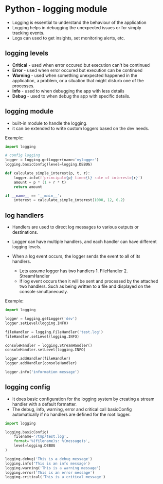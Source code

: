 # Python - logging module

* Logging is essential to understand the behaviour of the application
* Logging helps in debugging the unexpected issues or for simply tracking events.
* Logs can used to get insights, set monitoring alerts, etc.


## logging levels

* **Critical** - used when error occured but execution can't be continued
* **Error** - used when error occured but execution can be continued
* **Warning** - used when something unexpected happened in the application, a problem, or a situation that might disturb one of the processes.
* **Info** - used to when debugging the app with less details
* **Debug** - used to when debug the app with specific details.

## logging module

* built-in module to handle the logging.
* it can be extended to write custom loggers based on the dev needs.

Example:

```python
import logging

# config logging
logger = logging.getLogger(name='mylogger')
logging.basicConfig(level=logging.DEBUG)

def calculate_simple_interest(p, t, r):
    logger.info(f'principal={p} time={t} rate of interest={r}')
    amount = p * (1 + r * t)
    return amount

if __name__ == '__main__':
    interest = calculate_simple_interest(1000, 12, 0.2)
```

## log handlers

* Handlers are used to direct log messages to various outputs or destinations.
* Logger can have multiple handlers, and each handler can have different logging levels.
* When a log event occurs, the logger sends the event to all of its handlers.

    * Lets assume logger has two handlers 1. FileHandler 2. StreamHandler
    * If log event occurs then it will be sent and processed by the attached two handlers. Such as being written to a file and displayed on the console simultaneously.
 
Example: 

```python
import logging

logger = logging.getLogger('dev')
logger.setLevel(logging.INFO)

fileHandler = logging.FileHandler('test.log')
fileHandler.setLevel(logging.INFO)

consoleHandler = logging.StreamHandler()
consoleHandler.setLevel(logging.INFO)

logger.addHandler(fileHandler)
logger.addHandler(consoleHandler)

logger.info('information message')
```

## logging config

* It does basic configuration for the logging system by creating a stream handler with a default formatter.
* The debug, info, warning, error and critical call basicConfig automatically if no handlers are defined for the root logger.

```python
import logging

logging.basicConfig(
    filename='/tmp/test.log',
    format='%(filename)s: %(message)s',
    level=logging.DEBUG
)

logging.debug('This is a debug message')
logging.info('This is an info message')
logging.warning('This is a warning message')
logging.error('This is an error message')
logging.critical('This is a critical message')
```
